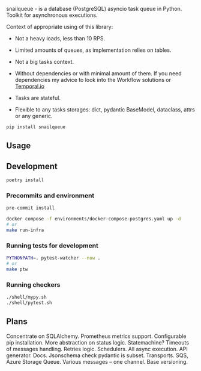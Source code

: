 snailqueue - is a database (PostgreSQL) asyncio task queue in Python. Toolkit for asynchronous executions.

Context of appropriate using of this library:

* Not a heavy loads, less than 10 RPS.
* Limited amounts of queues, as implementation relies on tables.
* Not a big tasks context.
* Without dependencies or with minimal amount of them. If you need dependencies my advice to look into the Workflow solutions or [Temporal.io](https://temporal.io/)

* Tasks are stateful.
* Flexible to any tasks storages: dict, pydantic BaseModel, dataclass, attrs or any generic.

```bash
pip install snailqueue
```

## Usage

## Development

```bash
poetry install
```

### Precommits and environment

```bash
pre-commit install

docker compose -f environments/docker-compose-postgres.yaml up -d
# or
make run-infra
```

### Running tests for development

```bash
PYTHONPATH=. pytest-watcher --now .
# or
make ptw
```

### Running checkers

```bash
./shell/mypy.sh
./shell/pytest.sh
```

## Plans

Concentrate on SQLAlchemy.
Prometheus metrics support.
Configurable pip installation.
More abstraction on status logic. Statemachine? Timeouts of messages handling.
Retries logic.
Schedulers.
All async execution. API generator. Docs.
Jsonschema check pydantic is subset. Transports. SQS, Azure Storage Queue. Various messages – one channel.
Base versioning.
